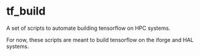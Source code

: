 # tf_build
A set of scripts to automate building tensorflow on HPC systems.

For now, these scripts are meant to build tensorflow on the iforge and HAL systems.

